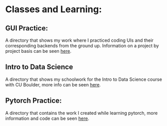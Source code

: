# Classes and Learning:

## GUI Practice: 
A directory that shows my work where I practiced coding UIs and their corresponding backends from the ground up. Information on a project by project basis can be seen [here](gui-practice).

## Intro to Data Science
A directory that shows my schoolwork for the Intro to Data Science course with CU Boulder, more info can be seen [here](intro-data-sci).

## Pytorch Practice: 
A directory that contains the work I created while learning pytorch, more information and code can be seen [here](pytorch-practice).